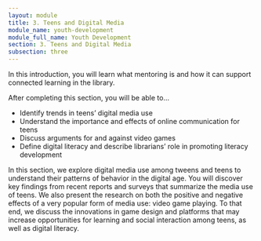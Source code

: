 ```yaml
---
layout: module
title: 3. Teens and Digital Media
module_name: youth-development
module_full_name: Youth Development
section: 3. Teens and Digital Media
subsection: three
---
```


In this introduction, you will learn what mentoring is and how it can support connected learning in the library.

<div class="objectives">
	<p>After completing this section, you will be able to...</p>
<ul>
  <li>Identify trends in teens’ digital media use</li>
  <li>Understand the importance and effects of online communication for teens</li>
  <li>Discuss arguments for and against video games</li>
  <li>Define digital literacy and describe librarians’ role in promoting literacy development</li>
</ul></div>

In this section, we explore digital media use among tweens and teens to understand their patterns of behavior in the digital age. You will discover key findings from recent reports and surveys that summarize the media use of teens. We also present the research on both the positive and negative effects of a very popular form of media use: video game playing. To that end, we discuss the innovations in game design and platforms that may increase opportunities for learning and social interaction among teens, as well as digital literacy. 
